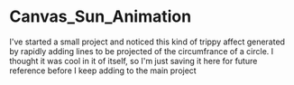 # Canvas_Sun_Animation

I've started a small project and noticed this kind of trippy affect generated by rapidly adding lines to be projected of the circumfrance of a circle. I thought it was cool in it of itself, so I'm just saving it here for future reference before I keep adding to the main project
